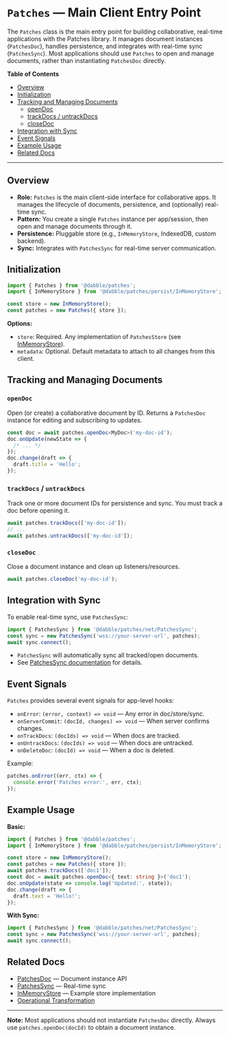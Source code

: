 # `Patches` — Main Client Entry Point

The `Patches` class is the main entry point for building collaborative, real-time applications with the Patches library. It manages document instances (`PatchesDoc`), handles persistence, and integrates with real-time sync (`PatchesSync`). Most applications should use `Patches` to open and manage documents, rather than instantiating `PatchesDoc` directly.

**Table of Contents**

- [Overview](#overview)
- [Initialization](#initialization)
- [Tracking and Managing Documents](#tracking-and-managing-documents)
  - [openDoc](#opendoc)
  - [trackDocs / untrackDocs](#trackdocs--untrackdocs)
  - [closeDoc](#closedoc)
- [Integration with Sync](#integration-with-sync)
- [Event Signals](#event-signals)
- [Example Usage](#example-usage)
- [Related Docs](#related-docs)

---

## Overview

- **Role:** `Patches` is the main client-side interface for collaborative apps. It manages the lifecycle of documents, persistence, and (optionally) real-time sync.
- **Pattern:** You create a single `Patches` instance per app/session, then open and manage documents through it.
- **Persistence:** Pluggable store (e.g., `InMemoryStore`, IndexedDB, custom backend).
- **Sync:** Integrates with `PatchesSync` for real-time server communication.

## Initialization

```typescript
import { Patches } from '@dabble/patches';
import { InMemoryStore } from '@dabble/patches/persist/InMemoryStore';

const store = new InMemoryStore();
const patches = new Patches({ store });
```

**Options:**

- `store`: Required. Any implementation of `PatchesStore` (see [InMemoryStore](./InMemoryStore.md)).
- `metadata`: Optional. Default metadata to attach to all changes from this client.

## Tracking and Managing Documents

### `openDoc`

Open (or create) a collaborative document by ID. Returns a `PatchesDoc` instance for editing and subscribing to updates.

```typescript
const doc = await patches.openDoc<MyDoc>('my-doc-id');
doc.onUpdate(newState => {
  /* ... */
});
doc.change(draft => {
  draft.title = 'Hello';
});
```

### `trackDocs` / `untrackDocs`

Track one or more document IDs for persistence and sync. You must track a doc before opening it.

```typescript
await patches.trackDocs(['my-doc-id']);
// ...
await patches.untrackDocs(['my-doc-id']);
```

### `closeDoc`

Close a document instance and clean up listeners/resources.

```typescript
await patches.closeDoc('my-doc-id');
```

## Integration with Sync

To enable real-time sync, use `PatchesSync`:

```typescript
import { PatchesSync } from '@dabble/patches/net/PatchesSync';
const sync = new PatchesSync('wss://your-server-url', patches);
await sync.connect();
```

- `PatchesSync` will automatically sync all tracked/open documents.
- See [PatchesSync documentation](./net.md) for details.

## Event Signals

`Patches` provides several event signals for app-level hooks:

- `onError`: `(error, context) => void` — Any error in doc/store/sync.
- `onServerCommit`: `(docId, changes) => void` — When server confirms changes.
- `onTrackDocs`: `(docIds) => void` — When docs are tracked.
- `onUntrackDocs`: `(docIds) => void` — When docs are untracked.
- `onDeleteDoc`: `(docId) => void` — When a doc is deleted.

Example:

```typescript
patches.onError((err, ctx) => {
  console.error('Patches error:', err, ctx);
});
```

## Example Usage

**Basic:**

```typescript
import { Patches } from '@dabble/patches';
import { InMemoryStore } from '@dabble/patches/persist/InMemoryStore';

const store = new InMemoryStore();
const patches = new Patches({ store });
await patches.trackDocs(['doc1']);
const doc = await patches.openDoc<{ text: string }>('doc1');
doc.onUpdate(state => console.log('Updated:', state));
doc.change(draft => {
  draft.text = 'Hello!';
});
```

**With Sync:**

```typescript
import { PatchesSync } from '@dabble/patches/net/PatchesSync';
const sync = new PatchesSync('wss://your-server-url', patches);
await sync.connect();
```

## Related Docs

- [PatchesDoc](./PatchesDoc.md) — Document instance API
- [PatchesSync](./net.md) — Real-time sync
- [InMemoryStore](./persist.md) — Example store implementation
- [Operational Transformation](./operational-transformation.md)

---

**Note:** Most applications should not instantiate `PatchesDoc` directly. Always use `patches.openDoc(docId)` to obtain a document instance.
